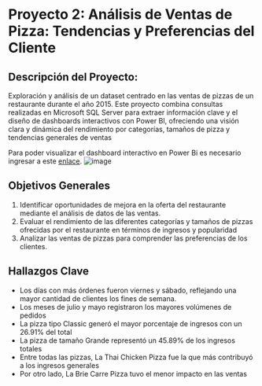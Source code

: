 # Proyecto 2: Análisis de Ventas de Pizza: Tendencias y Preferencias del Cliente
## Descripción del Proyecto:
Exploración y análisis de un dataset centrado en las ventas de pizzas de un restaurante durante el año 2015. Este proyecto combina consultas realizadas en Microsoft SQL Server para extraer información clave y el diseño de dashboards interactivos con Power BI, ofreciendo una visión clara y dinámica del rendimiento por categorías, tamaños de pizza y tendencias generales de ventas

Para poder visualizar el dashboard interactivo en Power Bi es necesario ingresar a este [enlace](https://app.powerbi.com/view?r=eyJrIjoiZjIzM2U0ZjctNWRlYi00N2MwLWIwMzQtNmJkY2U2NWI2YzlkIiwidCI6ImU0NmQzODYyLTg1OTUtNDVkMS05YjY5LTYzMDc5OGQ4OTAyZCIsImMiOjR9&pageName=c56b29c87c2ab31f3f06).
![image](https://github.com/user-attachments/assets/e6986cd0-7bfe-46ff-a4b3-e7f19bd09656)

## Objetivos Generales
1. Identificar oportunidades de mejora en la oferta del restaurante mediante el análisis de datos de las ventas.
2. Evaluar el rendimiento de las diferentes categorías y tamaños de pizzas ofrecidas por el restaurante en términos de ingresos y popularidad
3. Analizar las ventas de pizzas para comprender las preferencias de los clientes.

## Hallazgos Clave
-  Los días con más órdenes fueron viernes y sábado, reflejando una mayor cantidad de clientes los fines de semana.
-  Los meses de julio y mayo registraron los mayores volúmenes de pedidos
-  La pizza tipo Classic generó el mayor porcentaje de ingresos con un 26.91% del total
-  La pizza de tamaño Grande representó un 45.89% de los ingresos totales
-  Entre todas las pizzas, La Thai Chicken Pizza fue la que más contribuyó a los ingresos generales
-  Por otro lado, La Brie Carre Pizza tuvo el menor impacto en las ventas

  
